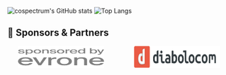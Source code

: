![cospectrum's GitHub stats](https://github-readme-stats.vercel.app/api?username=cospectrum&show=prs_merged_percentage&hide=stars,contribs&theme=dracula&show_icons=true)
![Top Langs](https://github-readme-stats.vercel.app/api/top-langs/?username=cospectrum&layout=compact&theme=dracula&hide=html)


## 🚀 Sponsors & Partners

<div style="display: flex; justify-content: center; align-items: center; gap: 20px;">
  <div style="flex: 1; text-align: center;">
    <a href="https://evrone.com">
      <img src="./sponsors/evrone-sponsored.svg" alt="evrone" style="height: 50px; width: 80%; max-width: 200px;">
    </a>
  </div>
  <div style="flex: 1; text-align: center;">
    <a href="https://www.diabolocom.com">
      <img src="./sponsors/diabolocom-logo.svg" alt="diabolocom" style="height: 50px; width: 80%; max-width: 200px;">
    </a>
  </div>
</div>
